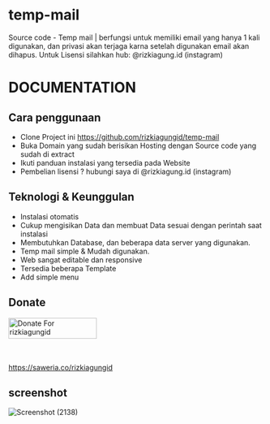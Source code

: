 # temp-mail
Source code - Temp mail | berfungsi untuk memiliki email yang hanya 1 kali digunakan, dan privasi akan terjaga karna setelah digunakan email akan dihapus. Untuk Lisensi silahkan hub: @rizkiagung.id (instagram)

# DOCUMENTATION

## Cara penggunaan
- Clone Project ini https://github.com/rizkiagungid/temp-mail
- Buka Domain yang sudah berisikan Hosting dengan Source code yang sudah di extract
- Ikuti panduan instalasi yang tersedia pada Website
- Pembelian lisensi ? hubungi saya di @rizkiagung.id (instagram)

## Teknologi & Keunggulan
- Instalasi otomatis
- Cukup mengisikan Data dan membuat Data sesuai dengan perintah saat instalasi
- Membutuhkan Database, dan beberapa data server yang digunakan.
- Temp mail simple & Mudah digunakan.
- Web sangat editable dan responsive
- Tersedia beberapa Template
- Add simple menu

## Donate

<a href="https://saweria.co/rizkiagungid" target="_blank"><img src="https://user-images.githubusercontent.com/26188697/180601310-e82c63e4-412b-4c36-b7b5-7ba713c80380.png" alt="Donate For rizkiagungid" height="41" width="174"></a>

<br></br>
https://saweria.co/rizkiagungid

## screenshot
![Screenshot (2138)](https://user-images.githubusercontent.com/77620549/212069200-2509849e-2faa-4154-bb91-dae28adbb5e8.png)
